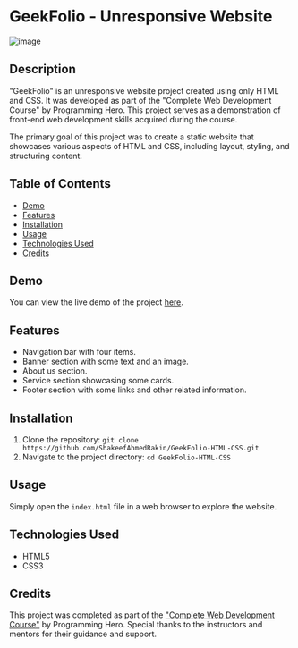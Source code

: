 # GeekFolio - Unresponsive Website

![image](https://github.com/ShakeefAhmedRakin/GeekFolio-HTML-CSS/assets/112527326/ce1ba8c4-bcb0-4563-b4ac-80e3f30220f3)


## Description

"GeekFolio" is an unresponsive website project created using only HTML and CSS. It was developed as part of the "Complete Web Development Course" by Programming Hero. This project serves as a demonstration of front-end web development skills acquired during the course.

The primary goal of this project was to create a static website that showcases various aspects of HTML and CSS, including layout, styling, and structuring content.

## Table of Contents

- [Demo](#demo)
- [Features](#features)
- [Installation](#installation)
- [Usage](#usage)
- [Technologies Used](#technologies-used)
- [Credits](#credits)

## Demo

You can view the live demo of the project [here](https://shakeefahmedrakin.github.io/GeekFolio-HTML-CSS/).

## Features

- Navigation bar with four items.
- Banner section with some text and an image.
- About us section.
- Service section showcasing some cards.
- Footer section with some links and other related information.

## Installation

1. Clone the repository: `git clone https://github.com/ShakeefAhmedRakin/GeekFolio-HTML-CSS.git`
2. Navigate to the project directory: `cd GeekFolio-HTML-CSS`

## Usage

Simply open the `index.html` file in a web browser to explore the website.

## Technologies Used

- HTML5
- CSS3

## Credits

This project was completed as part of the <a href="https://web.programming-hero.com/course-details">"Complete Web Development Course"</a> by Programming Hero. Special thanks to the instructors and mentors for their guidance and support.
